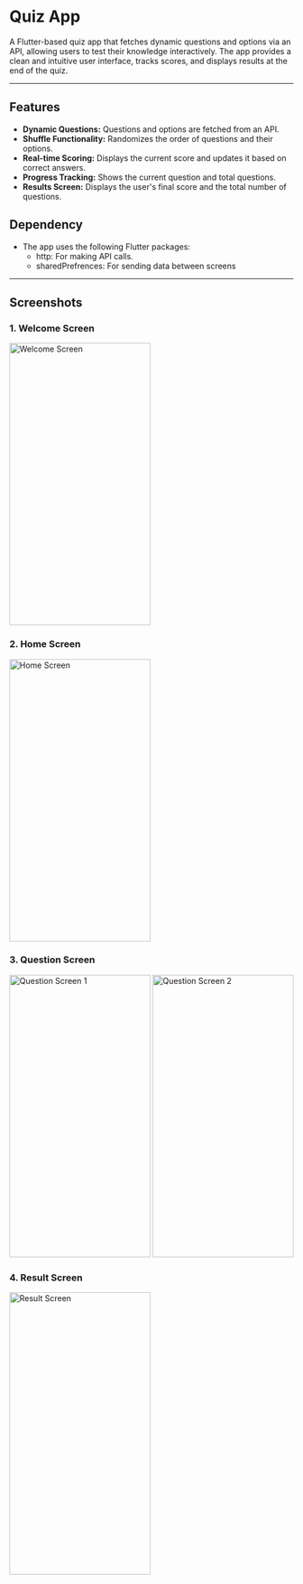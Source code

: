 # Quiz App

A Flutter-based quiz app that fetches dynamic questions and options via an API, allowing users to test their knowledge interactively. The app provides a clean and intuitive user interface, tracks scores, and displays results at the end of the quiz.

---

## Features

- **Dynamic Questions:** Questions and options are fetched from an API.
- **Shuffle Functionality:** Randomizes the order of questions and their options.
- **Real-time Scoring:** Displays the current score and updates it based on correct answers.
- **Progress Tracking:** Shows the current question and total questions.
- **Results Screen:** Displays the user's final score and the total number of questions.

## Dependency

- The app uses the following Flutter packages:
  - http: For making API calls.
  - sharedPrefrences: For sending data between screens

---

## Screenshots

### 1. Welcome Screen
<img src="https://github.com/user-attachments/assets/fa5fcbab-aae2-4cb1-babc-04130c7d543d" alt="Welcome Screen" width="250" height="500" />

### 2. Home Screen
<img src="https://github.com/user-attachments/assets/227d2574-3746-49d3-94e1-5817bd6d6646" alt="Home Screen" width="250" height="500" />

### 3. Question Screen
<img src="https://github.com/user-attachments/assets/d21d87dc-1a19-4b23-b442-c4da0772e7a7" alt="Question Screen 1" width="250" height="500" />
<img src="https://github.com/user-attachments/assets/583af3cb-2191-40d6-8203-270e494aaa96" alt="Question Screen 2" width="250" height="500" />

### 4. Result Screen
<img src="https://github.com/user-attachments/assets/84788330-0525-49fa-a8c1-e1066d4824fc" alt="Result Screen" width="250" height="500" />


